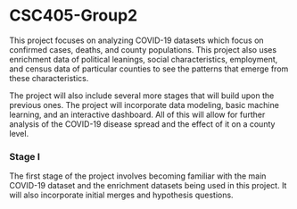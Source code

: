 # CSC405-Group2

This project focuses on analyzing COVID-19 datasets which focus on confirmed cases, deaths, and county populations. This project also uses enrichment data of political leanings, social characteristics, employment, and census data of particular counties to see the patterns that emerge from these characteristics.

The project will also include several more stages that will build upon the previous ones. The project will incorporate data modeling, basic machine learning, and an interactive dashboard. All of this will allow for further analysis of the COVID-19 disease spread and the effect of it on a county level.

### Stage I

The first stage of the project involves becoming familiar with the main COVID-19 dataset and the enrichment datasets being used in this project. It will also incorporate initial merges and hypothesis questions.
